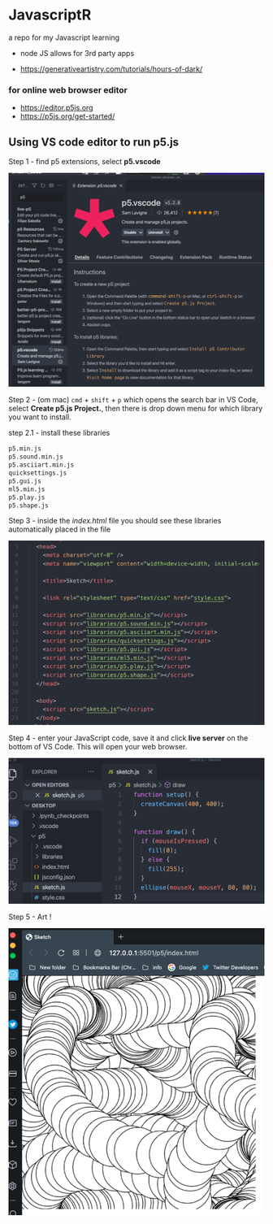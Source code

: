 # JavascriptR
a repo for my Javascript learning 

- node JS allows for 3rd party apps

- https://generativeartistry.com/tutorials/hours-of-dark/

### for online web browser editor
- https://editor.p5js.org
- https://p5js.org/get-started/

## Using VS code editor to run p5.js

Step 1 - find p5 extensions, select **p5.vscode**


![vscode](./img/step1-vscode.png)


Step 2 - (om mac) `cmd` + `shift` + `p` which opens the search bar 
in VS Code, select **Create p5.js Project.**, then there is drop down menu
for which library you want to install.

step 2.1 - install these libraries
```
p5.min.js
p5.sound.min.js
p5.asciiart.min.js
quicksettings.js
p5.gui.js
ml5.min.js
p5.play.js
p5.shape.js
```

Step 3 - inside the _index.html_ file you should see these libraries automatically
placed in the file
 
![html](./img/step3-html.png) 


Step 4 - enter your JavaScript code, save it and click
**live server** on the bottom of VS Code. This will open your web browser.

![js](./img/step4-js-code.png)


Step 5 - Art !

![art](./img/step5-art.png)

















